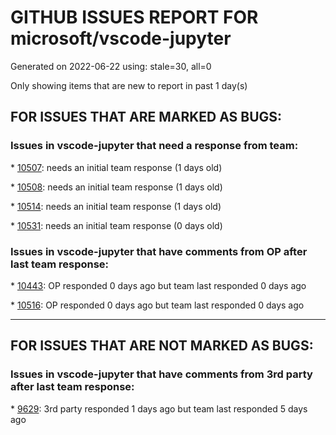 
# GITHUB ISSUES REPORT FOR microsoft/vscode-jupyter


Generated on 2022-06-22 using: stale=30, all=0


Only showing items that are new to report in past 1 day(s)


## FOR ISSUES THAT ARE MARKED AS BUGS:


### Issues in vscode-jupyter that need a response from team:


\* [10507](https://github.com/microsoft/vscode-jupyter/issues/10507 "Pylance/pyright is not running in IPythonMode"): needs an initial team response (1 days old)

\* [10508](https://github.com/microsoft/vscode-jupyter/issues/10508 "&quot;Send to interactive window&quot; missing"): needs an initial team response (1 days old)

\* [10514](https://github.com/microsoft/vscode-jupyter/issues/10514 "Autometicly disconnect local conda kernel and switch to dummy kernel."): needs an initial team response (1 days old)

\* [10531](https://github.com/microsoft/vscode-jupyter/issues/10531 "&quot;SyntaxError: unexpected character after line continuation character&quot; pops up"): needs an initial team response (0 days old)

### Issues in vscode-jupyter that have comments from OP after last team response:


\* [10443](https://github.com/microsoft/vscode-jupyter/issues/10443 "using 'run cell' on a cell which has indentation produces indentation error"): OP responded 0 days ago but team last responded 0 days ago

\* [10516](https://github.com/microsoft/vscode-jupyter/issues/10516 "NameError: name '_VSCODE_getVariableInfo' is not defined"): OP responded 0 days ago but team last responded 0 days ago

---

## FOR ISSUES THAT ARE NOT MARKED AS BUGS:


### Issues in vscode-jupyter that have comments from 3rd party after last team response:


\* [9629](https://github.com/microsoft/vscode-jupyter/issues/9629 "Migrate off of the vscode.proposed.notebookDeprecated API"): 3rd party responded 1 days ago but team last responded 5 days ago
